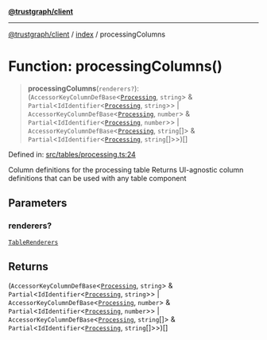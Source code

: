 [**@trustgraph/client**](../../README.md)

***

[@trustgraph/client](../../README.md) / [index](../README.md) / processingColumns

# Function: processingColumns()

> **processingColumns**(`renderers?`): (`AccessorKeyColumnDefBase`\<[`Processing`](../type-aliases/Processing.md), `string`\> & `Partial`\<`IdIdentifier`\<[`Processing`](../type-aliases/Processing.md), `string`\>\> \| `AccessorKeyColumnDefBase`\<[`Processing`](../type-aliases/Processing.md), `number`\> & `Partial`\<`IdIdentifier`\<[`Processing`](../type-aliases/Processing.md), `number`\>\> \| `AccessorKeyColumnDefBase`\<[`Processing`](../type-aliases/Processing.md), `string`[]\> & `Partial`\<`IdIdentifier`\<[`Processing`](../type-aliases/Processing.md), `string`[]\>\>)[]

Defined in: [src/tables/processing.ts:24](https://github.com/trustgraph-ai/trustgraph-ts-client/blob/4700024d623d01d40c50072d60c021f3b6c60b54/src/tables/processing.ts#L24)

Column definitions for the processing table
Returns UI-agnostic column definitions that can be used with any table component

## Parameters

### renderers?

[`TableRenderers`](../../types/interfaces/TableRenderers.md)

## Returns

(`AccessorKeyColumnDefBase`\<[`Processing`](../type-aliases/Processing.md), `string`\> & `Partial`\<`IdIdentifier`\<[`Processing`](../type-aliases/Processing.md), `string`\>\> \| `AccessorKeyColumnDefBase`\<[`Processing`](../type-aliases/Processing.md), `number`\> & `Partial`\<`IdIdentifier`\<[`Processing`](../type-aliases/Processing.md), `number`\>\> \| `AccessorKeyColumnDefBase`\<[`Processing`](../type-aliases/Processing.md), `string`[]\> & `Partial`\<`IdIdentifier`\<[`Processing`](../type-aliases/Processing.md), `string`[]\>\>)[]
